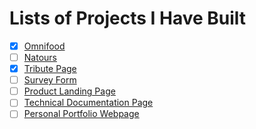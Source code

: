 # Lists of Projects I Have Built

* [x] [Omnifood](https://genesisgabiola.github.io/omnifood/)
* [ ] [Natours](https://genesisgabiola.github.io/natours/)
* [x] [Tribute Page](https://genesisgabiola.github.io/tribute-page/)
* [ ] [Survey Form](https://genesisgabiola.github.io/survey-form/)
* [ ] [Product Landing Page](https://genesisgabiola.github.io/product-landing/)
* [ ] [Technical Documentation Page](https://genesisgabiola.github.io/technical-documentation/)
* [ ] [Personal Portfolio Webpage](https://genesisgabiola.github.io/portfolio/)